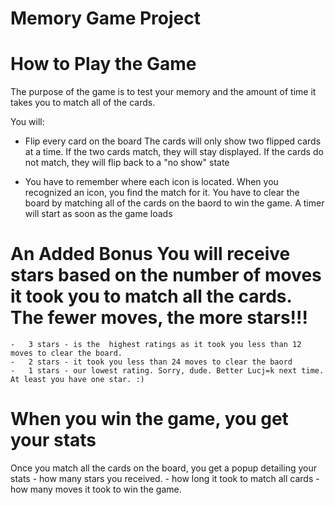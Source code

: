 # Memory Game Project

## 
# How to Play the Game


The purpose of the game is to test your memory and the amount of time it takes you to match all of the cards.

You will:
  - Flip every card on the board 
        The cards will only show two flipped cards at a time. If the two cards match, they will stay displayed. If the cards do not match, they will flip back to a "no show" state

  - You have to remember where each icon is located. When you recognized an icon, you find the match for it.
        You have to clear the board by matching all of the cards on the baord to win the game. A timer will start as soon as the game loads
  # An Added Bonus You will receive stars based on the number of moves it took you to match all the cards. The fewer moves, the more stars!!! 
    - 	3 stars - is the  highest ratings as it took you less than 12 moves to clear the board.
    - 	2 stars - it took you less than 24 moves to clear the baord
    - 	1 stars - our lowest rating. Sorry, dude. Better Lucj=k next time. At least you have one star. :)

# When you win the game, you get your stats

Once you match all the cards on the board, you get a popup detailing your stats
    - how many stars you received.
    - how long it took to match all cards
    - how many moves it took to win the game.